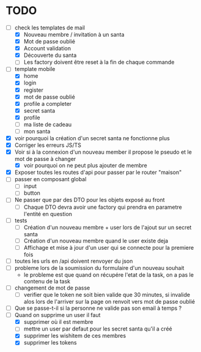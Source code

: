 # TODO

- [ ] check les templates de mail
  - [x] Nouveau membre / invitation à un santa
  - [x] Mot de passe oublié
  - [x] Account validation
  - [x] Découverte du santa
  - [ ] Les factory doivent être reset à la fin de chaque commande
- [ ] template mobile
  - [x] home
  - [x] login
  - [x] register
  - [x] mot de passe oublié
  - [x] profile a completer
  - [x] secret santa
  - [x] profile
  - [ ] ma liste de cadeau
  - [ ] mon santa
- [x] voir pourquoi la création d'un secret santa ne fonctionne plus
- [x] Corriger les erreurs JS/TS
- [x] Voir si à la connexion d'un nouveau member il propose le pseudo et le mot de passe à changer
  - [x] voir pourquoi on ne peut plus ajouter de membre
- [x] Exposer toutes les routes d'api pour passer par le router "maison"
- [ ] passer en composant global
  - [ ] input
  - [ ] button
- [ ] Ne passer que par des DTO pour les objets exposé au front
  - [ ] Chaque DTO devra avoir une factory qui prendra en parametre l'entité en question
- [ ] tests
    - [ ] Création d'un nouveau membre + user lors de l'ajout sur un secret santa
    - [ ] Création d'un nouveau membre quand le user existe deja
    - [ ] Affichage et mise à jour d'un user qui se connecte pour la premiere fois
- [ ] toutes les urls en /api doivent renvoyer du json
- [ ] probleme lors de la soumission du formulaire d'un nouveau souhait
  -  le probleme est que quand on récupére l'etat de la task, on a pas le contenu de la task
- [ ] changement de mot de passe
  -  [ ] verifier que le token ne soit bien valide que 30 minutes, si invalide alos lors de l'arriver sur la page on renvoit vers mot de passe oublié
- [ ] Que se passe-t-il si la personne ne valide pas son email à temps ?
- [ ] Quand on supprime un user il faut
  - [x] supprimer où il est membre
  - [ ] mettre un user par defaut pour les secret santa qu'il a créé
  - [x] supprimer les wishitem de ces membres
  - [x] supprimer les tokens